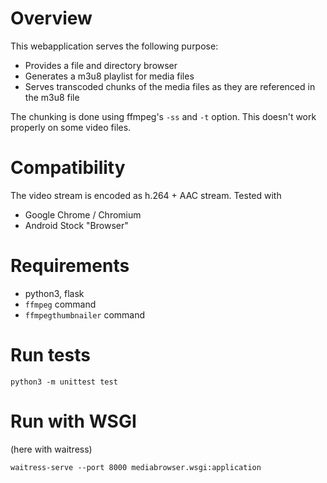 # Overview

This webapplication serves the following purpose:

* Provides a file and directory browser
* Generates a m3u8 playlist for media files
* Serves transcoded chunks of the media files as they are referenced in the m3u8 file

The chunking is done using ffmpeg's `-ss` and `-t` option.
This doesn't work properly on some video files.

# Compatibility

The video stream is encoded as h.264 + AAC stream. Tested with

* Google Chrome / Chromium
* Android Stock "Browser"

# Requirements

* python3, flask
* `ffmpeg` command
* `ffmpegthumbnailer` command

# Run tests

    python3 -m unittest test

# Run with WSGI

(here with waitress)

    waitress-serve --port 8000 mediabrowser.wsgi:application

